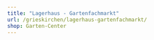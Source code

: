 ```yaml
---
title: "Lagerhaus - Gartenfachmarkt"
url: /grieskirchen/lagerhaus-gartenfachmarkt/
shop: Garten-Center
---
```

